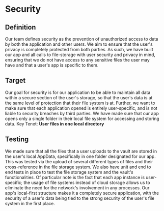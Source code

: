 # Security

## Definition

Our team defines security as the prevention of unauthorized access to data by both the application and other users. We aim to ensure that the user's privacy is completely protected from both parties. As such, we have built our app and all calls to file-storage with user security and privacy in mind, ensuring that we do not have access to any sensitive files the user may have and that a user's app is specific to them.

## Target

Our goal for security is for our application to be able to maintain all data within a secure section of the user's storage, so that the user's data is at the same level of protection that their file system is at. Further, we want to make sure that each application opened is entirely user-specific, and is not liable to security breaches by third parties. We have made sure that our app opens only a single folder in their local file system for accessing and storing data.
Key Tenet: **User files in one local directory**

## Testing

We made sure that all the files that a user uploads to the vault are stored in the user's local AppData, specifically in one folder designated for our app. This was tested via the upload of several different types of files and their cross-reference in the file storage system. We also have unit and end to end tests in place to test the file storage system and the vault's functionalities. Of particular note is the fact that each app instance is user-specific; the usage of file systems instead of cloud storage allows us to eliminate the need for the network's involvement in any processes. Our app's local-first structure makes it a completely secure application, with the security of a user's data being tied to the strong security of the user's file system in the first place.
